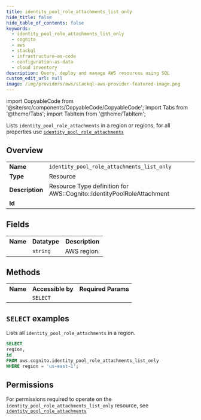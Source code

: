 ```yaml
---
title: identity_pool_role_attachments_list_only
hide_title: false
hide_table_of_contents: false
keywords:
  - identity_pool_role_attachments_list_only
  - cognito
  - aws
  - stackql
  - infrastructure-as-code
  - configuration-as-data
  - cloud inventory
description: Query, deploy and manage AWS resources using SQL
custom_edit_url: null
image: /img/providers/aws/stackql-aws-provider-featured-image.png
---
```


import CopyableCode from '@site/src/components/CopyableCode/CopyableCode';
import Tabs from '@theme/Tabs';
import TabItem from '@theme/TabItem';

Lists <code>identity_pool_role_attachments</code> in a region or regions, for all properties use <a href="/providers/aws/serviceName/identity_pool_role_attachments/"><code>identity_pool_role_attachments</code></a>

## Overview
<table><tbody>
<tr><td><b>Name</b></td><td><code>identity_pool_role_attachments_list_only</code></td></tr>
<tr><td><b>Type</b></td><td>Resource</td></tr>
<tr><td><b>Description</b></td><td>Resource Type definition for AWS::Cognito::IdentityPoolRoleAttachment</td></tr>
<tr><td><b>Id</b></td><td><CopyableCode code="aws.cognito.identity_pool_role_attachments_list_only" /></td></tr>
</tbody></table>

## Fields
<table><tbody><tr><th>Name</th><th>Datatype</th><th>Description</th></tr><tr><td><CopyableCode code="region" /></td><td><code>string</code></td><td>AWS region.</td></tr>
</tbody></table>

## Methods

<table><tbody>
  <tr>
    <th>Name</th>
    <th>Accessible by</th>
    <th>Required Params</th>
  </tr>
  <tr>
    <td><CopyableCode code="list_resources" /></td>
    <td><code>SELECT</code></td>
    <td><CopyableCode code="region" /></td>
  </tr>
</tbody></table>

## `SELECT` examples
Lists all <code>identity_pool_role_attachments</code> in a region.
```sql
SELECT
region,
id
FROM aws.cognito.identity_pool_role_attachments_list_only
WHERE region = 'us-east-1';
```


## Permissions

For permissions required to operate on the <code>identity_pool_role_attachments_list_only</code> resource, see <a href="/providers/aws/cognito/identity_pool_role_attachments/#permissions"><code>identity_pool_role_attachments</code></a>

